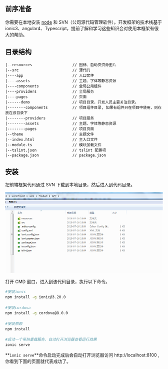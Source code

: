 ## 前序准备

你需要在本地安装 [node](http://nodejs.org/) 和 SVN（公司源代码管理软件）。开发框架的技术栈基于 ionic3、angular4、Typescript，提前了解和学习这些知识会对使用本框架有很大的帮助。

## 目录结构

    |--resources                  // 图标、启动页资源图片
    |--src                        // 源代码
    |----app                      // 入口文件
    |----assets                   // 主题、字体等静态资源
    |----components               // 全局公用组件
    |----providers                // 全局服务
    |----pages                    // 页面
    |------demo                   // 项目目录，开发人员主要关注目录。
    |--------components           // 项目组件目录, 如果有组件只在项目中使用，则存放在该目录下
    |--------providers            // 项目服务
    |--------assets               // 主题、字体等静态资源
    |--------pages                // 项目页面
    |--theme                      // 主题文件
    |--index.html                 // 主入口文件
    |--module.ts                  // 模块加载文件
    |--tslint.json                // tslint 配置项
    |--package.json               // package.json

## 安装

把前端框架代码通过 SVN 下载到本地目录，然后进入到代码目录。

![](../_images/app/app-svn.png)

打开 CMD 窗口，进入到该代码目录，执行以下命令。

```bash
#安装ionic
npm install -g ionic@3.20.0

#安装cordova
npm install -g cordova@8.0.0

#安装依赖
npm install

#启动一个带热重载服务，自动打开浏览器查看运行效果
ionic serve
```

**`ionic serve`**命令启动完成后会自动打开浏览器访问 http://localhost:8100 ,你看到下面的页面就代表成功了。
